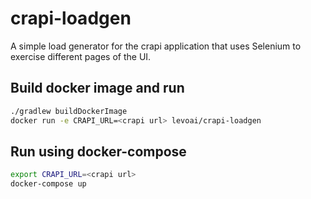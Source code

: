 # crapi-loadgen
A simple load generator for the crapi application that uses Selenium to exercise different pages of the UI.

## Build docker image and run

```bash
./gradlew buildDockerImage
docker run -e CRAPI_URL=<crapi url> levoai/crapi-loadgen
```

## Run using docker-compose
```bash
export CRAPI_URL=<crapi url>
docker-compose up
```